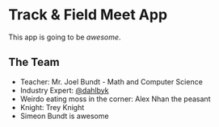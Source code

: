 # Track & Field Meet App

This app is going to be _awesome_.

## The Team
- Teacher: Mr. Joel Bundt - Math and Computer Science
- Industry Expert: [@dahlbyk](https://github.com/dahlbyk)
- Weirdo eating moss in the corner: Alex Nhan the peasant
- Knight: Trey Knight
- Simeon Bundt is awesome
